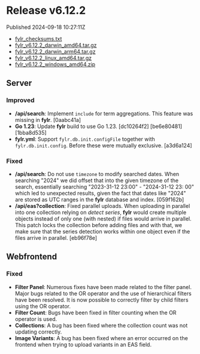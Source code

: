 
# Release v6.12.2

Published 2024-09-18 10:27:11Z

* [fylr_checksums.txt](https://s3.eu-central-1.wasabisys.com/fylr-releases/v6.12.2/fylr_checksums.txt)
* [fylr_v6.12.2_darwin_amd64.tar.gz](https://s3.eu-central-1.wasabisys.com/fylr-releases/v6.12.2/fylr_v6.12.2_darwin_amd64.tar.gz)
* [fylr_v6.12.2_darwin_arm64.tar.gz](https://s3.eu-central-1.wasabisys.com/fylr-releases/v6.12.2/fylr_v6.12.2_darwin_arm64.tar.gz)
* [fylr_v6.12.2_linux_amd64.tar.gz](https://s3.eu-central-1.wasabisys.com/fylr-releases/v6.12.2/fylr_v6.12.2_linux_amd64.tar.gz)
* [fylr_v6.12.2_windows_amd64.zip](https://s3.eu-central-1.wasabisys.com/fylr-releases/v6.12.2/fylr_v6.12.2_windows_amd64.zip)

## Server

### Improved

* **/api/search**: Implement `include` for term aggregations. This feature was missing in **fylr**. [0aabc41a]
* **Go 1.23**: Update **fylr** build to use Go 1.23. [dc10264f2] [be6e80481] [1bba8d535]
* **fylr.yml**: Support `fylr.db.init.configFile` together with `fylr.db.init.config`. Before these were mutually exclusive. [a3d6a124]

### Fixed

*  **/api/search**: Do not use `timezone` to modify searched dates. When searching "2024" we did offset that into the given timezone of the search, essentially searching "2023-31-12 23:00" - "2024-31-12 23: 00" which led to unexpected results, given the fact that dates like "2024" are stored as UTC ranges in the **fylr** database and index. [059f162b]
* **/api/eas?collection**: Fixed parallel uploads. When uploading in parallel into one collection relying on _detect series_, **fylr** would create multiple   objects instead of only one (with nested) if files would arrive in parallel. This patch locks the collection before adding files and with that, we make sure that the series detection works within one object even if the files arrive in parallel. [eb96f78e]

## Webfrontend

### Fixed

* **Filter Panel**: Numerous fixes have been made related to the filter panel. Major bugs related to the OR operator and the use of hierarchical filters have been resolved. It is now possible to correctly filter by child filters using the OR operator.
* **Filter Count**: Bugs have been fixed in filter counting when the OR operator is used.
* **Collections**: A bug has been fixed where the collection count was not updating correctly.
* **Image Variants**: A bug has been fixed where an error occurred on the frontend when trying to upload variants in an EAS field.